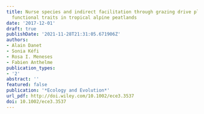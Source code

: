 ```yaml
---
title: Nurse species and indirect facilitation through grazing drive plant community
  functional traits in tropical alpine peatlands
date: '2017-12-01'
draft: true
publishDate: '2021-11-28T21:31:05.671906Z'
authors:
- Alain Danet
- Sonia Kéfi
- Rosa I. Meneses
- Fabien Anthelme
publication_types:
- '2'
abstract: ''
featured: false
publication: '*Ecology and Evolution*'
url_pdf: http://doi.wiley.com/10.1002/ece3.3537
doi: 10.1002/ece3.3537
---
```


